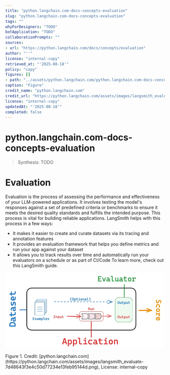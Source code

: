 ```yaml
---
title: "python.langchain.com-docs-concepts-evaluation"
slug: "python.langchain.com-docs-concepts-evaluation"
tags: ""
whyForDesigners: "TODO"
botApplication: "TODO"
collaborationPrompts: ""
sources:
- url: "https://python.langchain.com/docs/concepts/evaluation"
author: "''"
license: "internal-copy"
retrieved_at: "'2025-08-18'"
policy: "copy"
figures: []
- path: "../assets/python.langchain.com/python.langchain.com-docs-concepts-evaluation/1de8e5ab2af8.webp"
caption: "Figure"
credit_name: "python.langchain.com"
credit_url: "https://python.langchain.com/assets/images/langsmith_evaluate-7d48643f3e4c50d77234e13feb95144d.png"
license: "internal-copy"
updatedAt: "'2025-08-18'"
completed: false
---
```


# python.langchain.com-docs-concepts-evaluation

> Synthesis: TODO

# Evaluation
Evaluation is the process of assessing the performance and effectiveness of your LLM-powered applications. It involves testing the model's responses against a set of predefined criteria or benchmarks to ensure it meets the desired quality standards and fulfills the intended purpose. This process is vital for building reliable applications.
LangSmith helps with this process in a few ways:
- It makes it easier to create and curate datasets via its tracing and annotation features
- It provides an evaluation framework that helps you define metrics and run your app against your dataset
- It allows you to track results over time and automatically run your evaluators on a schedule or as part of CI/Code
To learn more, check out this LangSmith guide.

![Figure](../assets/python.langchain.com/python.langchain.com-docs-concepts-evaluation/1de8e5ab2af8.webp)
<figcaption>Figure 1. Credit: [python.langchain.com](https://python.langchain.com/assets/images/langsmith_evaluate-7d48643f3e4c50d77234e13feb95144d.png), License: internal-copy</figcaption>

